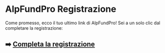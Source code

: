# AlpFundPro Registrazione

Come promesso, ecco il tuo ultimo link di AlpFundPro! Sei a un solo clic dal completare la registrazione:

## ➡️ [Completa la registrazione](https://is.gd/Ckwggl)